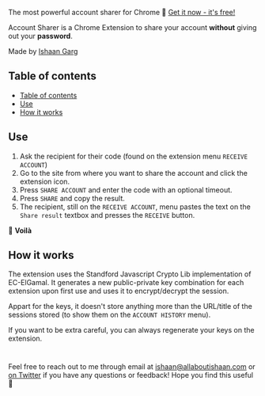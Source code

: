 The most powerful account sharer for Chrome 💎
[Get it now - it's free!](https://chrome.google.com/webstore)

Account Sharer is a Chrome Extension to share your account **without** giving out your **password**.

Made by [Ishaan Garg](https://www.allaboutishaan.com)

## Table of contents
- [Table of contents](#table-of-contents)
- [Use](#use)
- [How it works](#how-it-works)
## Use

1. Ask the recipient for their code (found on the extension menu `RECEIVE ACCOUNT`) 
2. Go to the site from where you want to share the account and click the extension icon.
3. Press `SHARE ACCOUNT` and enter the code with an optional timeout.
4. Press `SHARE` and copy the result.
5. The recipient, still on the `RECEIVE ACCOUNT`, menu pastes the text on the `Share result` textbox and presses the `RECEIVE` button.

:tophat:
**Voilà**

## How it works

The extension uses the Standford Javascript Crypto Lib implementation of EC-ElGamal. It generates a new public-private key combination for each extension upon first use and uses it to encrypt/decrypt the session.

Appart for the keys, it doesn't store anything more than the URL/title of the sessions stored (to show them on the `ACCOUNT HISTORY` menu).

If you want to be extra careful, you can always regenerate your keys on the extension.

#
 Feel free to reach out to me through email at ishaan@allaboutishaan.com or [on Twitter](https://twitter.com/allaboutishaan) if you have any questions or feedback! Hope you find this useful 💙